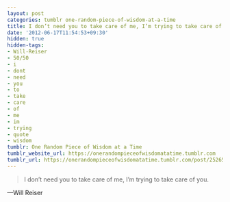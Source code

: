 ```yaml
---
layout: post
categories: tumblr one-random-piece-of-wisdom-at-a-time
title: I don’t need you to take care of me, I’m trying to take care of you.
date: '2012-06-17T11:54:53+09:30'
hidden: true
hidden-tags:
- Will-Reiser
- 50/50
- i
- dont
- need
- you
- to
- take
- care
- of
- me
- im
- trying
- quote
- wisdom
tumblr: One Random Piece of Wisdom at a Time
tumblr_website_url: https://onerandompieceofwisdomatatime.tumblr.com
tumblr_url: https://onerandompieceofwisdomatatime.tumblr.com/post/25265218099/i-dont-need-you-to-take-care-of-me-im-trying
---
```

> I don’t need you to take care of me, I’m trying to take care of you.

—Will Reiser
